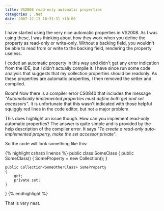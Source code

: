 ```yaml
---
title: VS2008 read-only automatic properties
categories : .Net
date: 2007-12-13 10:31:31 +10:00
---
```


I have started using the very nice automatic properties in VS2008. As I was using these, I was thinking about how they work when you define the property as read-only or write-only. Without a backing field, you wouldn't be able to read from or write to the backing field, rendering the property useless.

I coded an automatic property in this way and didn't get any error indication from the IDE, but I didn't actually compile it. I have since run some code analysis that suggests that my collection properties should be readonly. As these properties are automatic properties, I then removed the setter and compiled.

Boom! Now there is a compiler error CS0840 that includes the message _&quot;Automatically implemented properties must define both get and set accessors&quot;_. It is unfortunate that this wasn't indicated with those helpful squiggly red lines in the code editor, but not a major problem.

This does highlight an issue though. How can you implement read-only automatic properties? The answer is quite simple and is provided by the help description of the compiler error. It says _&quot;To create a read-only auto-implemented property, make the set accessor private_&quot;.

So the code will look something like this:

{% highlight csharp linenos %}
public class SomeClass
{
    public SomeClass()
    {
        SomeProperty = new Collection<SomeOtherClass>();
    }
    
    public Collection<SomeOtherClass> SomeProperty
    {
        get;
        private set;
    }
}
{% endhighlight %}

That is very neat.


